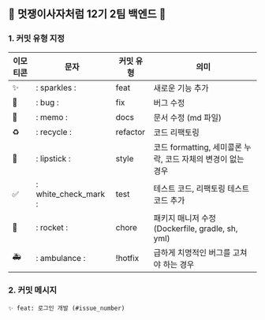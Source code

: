 ## 🦁 멋쟁이사자처럼 12기 2팀 백엔드 🦁

### 1. 커밋 유형 지정
| 이모티콘 | 문자 | 커밋 유형 | 의미 |
| --- | --- | --- | --- |
|  ✨ | : sparkles : | feat | 새로운 기능 추가 |
| 🐛 | : bug : | fix | 버그 수정 |
| 📝 | : memo : | docs | 문서 수정 (md 파일) |
| ♻️ | : recycle : | refactor | 코드 리팩토링 |
| 💄 | : lipstick : | style | 코드 formatting, 세미콜론 누락, 코드 자체의 변경이 없는 경우 |
| ✅ | : white_check_mark : | test | 테스트 코드, 리팩토링 테스트 코드 추가 |
| 🚀 | : rocket : | chore | 패키지 매니저 수정 (Dockerfile, gradle, sh, yml) |
| 🚑 | : ambulance : | !hotfix | 급하게 치명적인 버그를 고쳐야 하는 경우 |

### 2. 커밋 메시지
```
✨ feat: 로그인 개발 (#issue_number)
```

